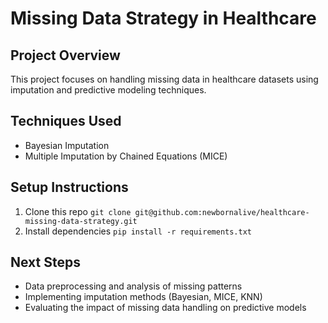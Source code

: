 # Missing Data Strategy in Healthcare 
## Project Overview 
This project focuses on handling missing data in healthcare datasets using imputation and predictive modeling techniques. 
## Techniques Used 
- Bayesian Imputation 
- Multiple Imputation by Chained Equations (MICE) 
## Setup Instructions 
1. Clone this repo `git clone git@github.com:newbornalive/healthcare-missing-data-strategy.git` 
2. Install dependencies `pip install -r requirements.txt` 
## Next Steps 
- Data preprocessing and analysis of missing patterns 
- Implementing imputation methods (Bayesian, MICE, KNN) 
- Evaluating the impact of missing data handling on predictive models 
